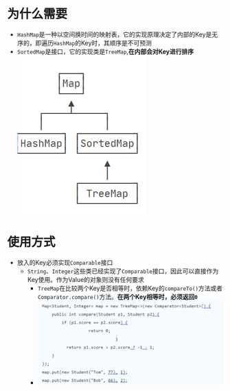 # 为什么需要
- `HashMap`是一种以空间换时间的映射表，它的实现原理决定了内部的Key是无序的，即遍历`HashMap`的Key时，其顺序是不可预测
- `SortedMap`是接口，它的实现类是`TreeMap`,**在内部会对Key进行排序**![200](attachments/Pasted%20image%2020230220205109.png)
# 使用方式
- 放入的Key必须实现`Comparable`接口
	- `String`、`Integer`这些类已经实现了`Comparable`接口，因此可以直接作为Key使用。作为Value的对象则没有任何要求
		- `TreeMap`在比较两个Key是否相等时，依赖Key的`compareTo()`方法或者`Comparator.compare()`方法。**在两个Key相等时，必须返回`0`**
		- ![](attachments/Pasted%20image%2020230220205054.png)